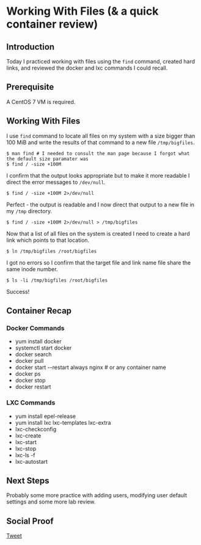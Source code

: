 
# Working With Files (& a quick container review)

## Introduction

Today I practiced working with files using the ```find``` command, created hard links, and reviewed the docker and lxc commands I could recall. 

## Prerequisite

A CentOS 7 VM is required.

## Working With Files

I use ```find``` command to locate all files on my system with a size bigger than 100 MiB and write the results of that command to a new file ```/tmp/bigfiles```.

```
$ man find # I needed to consult the man page because I forgot what the default size paramater was
$ find / -size +100M  
```
I confirm that the output looks appropriate but to make it more readable I direct the error messages to ```/dev/null```.

```
$ find / -size +100M 2>/dev/null
```

Perfect - the output is readable and I now direct that output to a new file in my ```/tmp``` directory.

```
$ find / -size +100M 2>/dev/null > /tmp/bigfiles
```

Now that a list of all files on the system is created I need to create a hard link which points to that location.

```
$ ln /tmp/bigfiles /root/bigfiles
```

I got no errors so I confirm that the target file and link name file share the same inode number.

```
$ ls -li /tmp/bigfiles /root/bigfiles
```

Success!

## Container Recap

### Docker Commands

- yum install docker
- systemctl start docker
- docker search
- docker pull
- docker start --restart always nginx # or any container name
- docker ps
- docker stop
- docker restart

### LXC Commands

- yum install epel-release
- yum install lxc lxc-templates lxc-extra
- lxc-checkconfig
- lxc-create 
- lxc-start
- lxc-stop
- lxc-ls -f
- lxc-autostart


## Next Steps

Probably some more practice with adding users, modifying user default settings and some more lab review.

## Social Proof

[Tweet](https://twitter.com/lrnallday/status/1315471778521780224)
